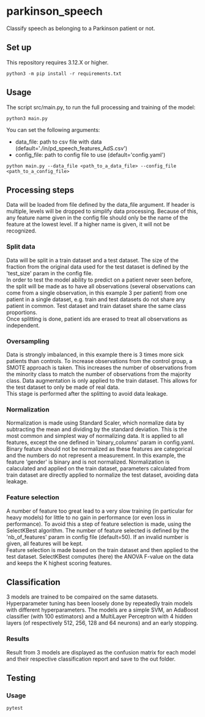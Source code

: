 # parkinson_speech
Classify speech as belonging to a Parkinson patient or not.

## Set up
This repository requires 3.12.X or higher.
```
python3 -m pip install -r requirements.txt
```

## Usage
The script src/main.py, to run the full processing and training of the model:
```
python3 main.py
```
You can set the following arguments:
- data_file: path to csv file with data (default='./in/pd_speech_features_AdS.csv')
- config_file: path to config file to use (default='config.yaml')
```
python main.py --data_file <path_to_a_data_file> --config_file <path_to_a_config_file> 
```

## Processing steps
Data will be loaded from file defined by the data_file argument. If header is multiple, levels will be dropped to simplify data processing. Because of this, any feature name given in the config file should only be the name of the feature at the lowest level. If a higher name is given, it will not be recognized.

### Split data
Data will be split in a train dataset and a test dataset. The size of the fraction from the original data used for the test dataset is defined by the 'test_size' param in the config file. \
In order to test the model ability to predict on a patient never seen before, the split will be made as to have all observations (several observations can come from a single observation, in this example 3 per patient) from one patient in a single dataset, e.g. train and test datasets do not share any patient in common. Test dataset and train dataset share the same class proportions. \
Once splitting is done, patient ids are erased to treat all observations as independent.

### Oversampling
Data is strongly imbalanced, in this example there is 3 times more sick patients than controls. To increase observations from the control group, a SMOTE approach is taken. This increases the number of observations from the minority class to match the number of observations from the majority class. Data augmentation is only applied to the train dataset. This allows for the test dataset to only be made of real data. \
This stage is performed after the splitting to avoid data leakage.

### Normalization
Normalization is made using Standard Scaler, which normalize data by subtracting the mean and dividing by the standard deviation. This is the most common and simplest way of normalizing data. It is applied to all features, except the one defined in 'binary_columns' param in config.yaml. Binary feature should not be normalized as these features are categorical and the numbers do not represent a measurement. In this example, the feature 'gender' is binary and is not normalized. Normalization is calaculated and applied on the train dataset, parameters calculated from train dataset are directly applied to normalize the test dataset, avoiding data leakage.

### Feature selection
A number of feature too great lead to a very slow training (in particular for heavy models) for little to no gain in performance (or even loss in performance). To avoid this a step of feature selection is made, using the SelectKBest algorithm. The number of feature selected is defined by the 'nb_of_features' param in config file (default=50). If an invalid number is given, all features will be kept. \
Feature selection is made based on the train dataset and then applied to the test dataset. SelectKBest computes (here) the ANOVA F-value on the data and keeps the K highest scoring features.

## Classification
3 models are trained to be compaired on the same datasets. Hyperparameter tuning has been loosely done by repeatedly train models with different hyperparameters. The models are a simple SVM, an AdaBoost classifier (with 100 estimators) and a MultiLayer Perceptron with 4 hidden layers (of respectively 512, 256, 128 and 64 neurons) and an early stopping.

### Results
Result from 3 models are displayed as the confusion matrix for each model and their respective classification report and save to the out folder.

## Testing
### Usage
```
pytest 
```
